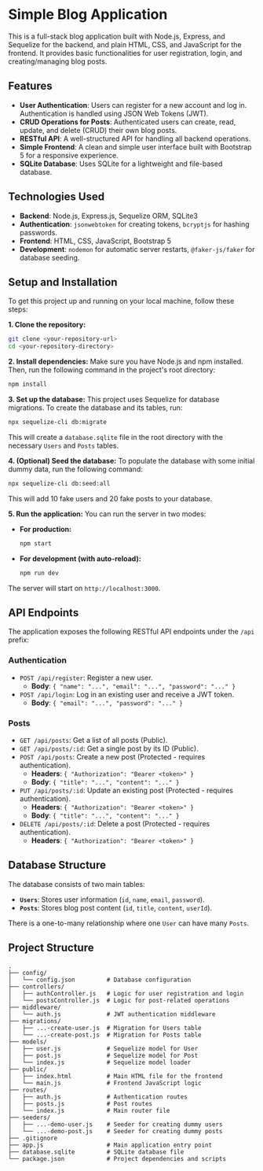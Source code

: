 # Simple Blog Application

This is a full-stack blog application built with Node.js, Express, and Sequelize for the backend, and plain HTML, CSS, and JavaScript for the frontend. It provides basic functionalities for user registration, login, and creating/managing blog posts.

## Features

  * **User Authentication**: Users can register for a new account and log in. Authentication is handled using JSON Web Tokens (JWT).
  * **CRUD Operations for Posts**: Authenticated users can create, read, update, and delete (CRUD) their own blog posts.
  * **RESTful API**: A well-structured API for handling all backend operations.
  * **Simple Frontend**: A clean and simple user interface built with Bootstrap 5 for a responsive experience.
  * **SQLite Database**: Uses SQLite for a lightweight and file-based database.

## Technologies Used

  * **Backend**: Node.js, Express.js, Sequelize ORM, SQLite3
  * **Authentication**: `jsonwebtoken` for creating tokens, `bcryptjs` for hashing passwords.
  * **Frontend**: HTML, CSS, JavaScript, Bootstrap 5
  * **Development**: `nodemon` for automatic server restarts, `@faker-js/faker` for database seeding.

## Setup and Installation

To get this project up and running on your local machine, follow these steps:

**1. Clone the repository:**

```bash
git clone <your-repository-url>
cd <your-repository-directory>
```

**2. Install dependencies:**
Make sure you have Node.js and npm installed. Then, run the following command in the project's root directory:

```bash
npm install
```

**3. Set up the database:**
This project uses Sequelize for database migrations. To create the database and its tables, run:

```bash
npx sequelize-cli db:migrate
```

This will create a `database.sqlite` file in the root directory with the necessary `Users` and `Posts` tables.

**4. (Optional) Seed the database:**
To populate the database with some initial dummy data, run the following command:

```bash
npx sequelize-cli db:seed:all
```

This will add 10 fake users and 20 fake posts to your database.

**5. Run the application:**
You can run the server in two modes:

  * **For production:**
    ```bash
    npm start
    ```
  * **For development (with auto-reload):**
    ```bash
    npm run dev
    ```

The server will start on `http://localhost:3000`.

## API Endpoints

The application exposes the following RESTful API endpoints under the `/api` prefix:

### Authentication

  * `POST /api/register`: Register a new user.
      * **Body**: `{ "name": "...", "email": "...", "password": "..." }`
  * `POST /api/login`: Log in an existing user and receive a JWT token.
      * **Body**: `{ "email": "...", "password": "..." }`

### Posts

  * `GET /api/posts`: Get a list of all posts (Public).
  * `GET /api/posts/:id`: Get a single post by its ID (Public).
  * `POST /api/posts`: Create a new post (Protected - requires authentication).
      * **Headers**: `{ "Authorization": "Bearer <token>" }`
      * **Body**: `{ "title": "...", "content": "..." }`
  * `PUT /api/posts/:id`: Update an existing post (Protected - requires authentication).
      * **Headers**: `{ "Authorization": "Bearer <token>" }`
      * **Body**: `{ "title": "...", "content": "..." }`
  * `DELETE /api/posts/:id`: Delete a post (Protected - requires authentication).
      * **Headers**: `{ "Authorization": "Bearer <token>" }`

## Database Structure

The database consists of two main tables:

  * **`Users`**: Stores user information (`id`, `name`, `email`, `password`).
  * **`Posts`**: Stores blog post content (`id`, `title`, `content`, `userId`).

There is a one-to-many relationship where one `User` can have many `Posts`.

## Project Structure

```
.
├── config/
│   └── config.json         # Database configuration
├── controllers/
│   ├── authController.js   # Logic for user registration and login
│   └── postsController.js  # Logic for post-related operations
├── middleware/
│   └── auth.js             # JWT authentication middleware
├── migrations/
│   ├── ...-create-user.js  # Migration for Users table
│   └── ...-create-post.js  # Migration for Posts table
├── models/
│   ├── user.js             # Sequelize model for User
│   ├── post.js             # Sequelize model for Post
│   └── index.js            # Sequelize model loader
├── public/
│   ├── index.html          # Main HTML file for the frontend
│   └── main.js             # Frontend JavaScript logic
├── routes/
│   ├── auth.js             # Authentication routes
│   ├── posts.js            # Post routes
│   └── index.js            # Main router file
├── seeders/
│   ├── ...-demo-user.js    # Seeder for creating dummy users
│   └── ...-demo-post.js    # Seeder for creating dummy posts
├── .gitignore
├── app.js                  # Main application entry point
├── database.sqlite         # SQLite database file
└── package.json            # Project dependencies and scripts
```
